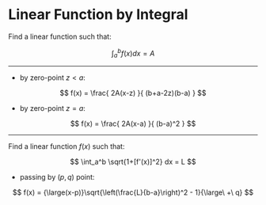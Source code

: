# Linear Function by Integral

Find a linear function such that:

$$
\int_a^b f(x) dx = A
$$

----

- by zero-point $z \lt a$:

$$
f(x) = \frac{
 2A(x-z)
}{
 (b+a-2z)(b-a)
}
$$

- by zero-point $z = a$:

$$
f(x) = \frac{
 2A(x-a)
}{
 (b-a)^2
}
$$

----

Find a linear function $f(x)$ such that:

$$
\int_a^b \sqrt{1+[f'(x)]^2} dx = L
$$

- passing by $(p,q)$ point:

$$
f(x) = {\large(x-p)}\sqrt{\left(\frac{L}{b-a}\right)^2 - 1}{\large\ +\ q}
$$
